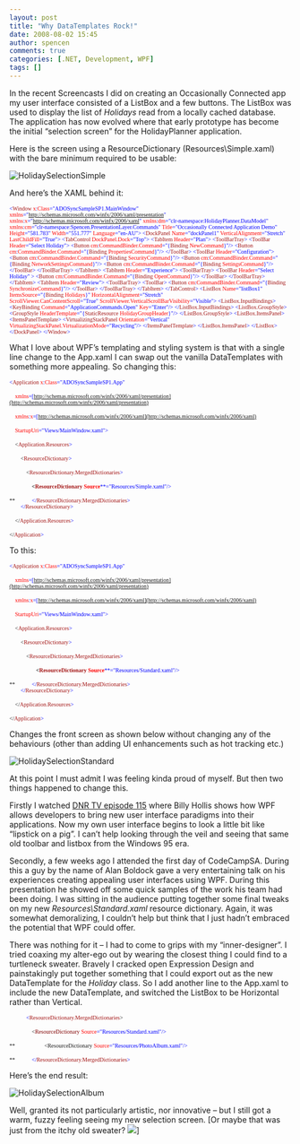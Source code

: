 ```yaml
---
layout: post
title: "Why DataTemplates Rock!"
date: 2008-08-02 15:45
author: spencen
comments: true
categories: [.NET, Development, WPF]
tags: []
---
```



In the recent Screencasts I did on creating an Occasionally Connected app my user interface consisted of a ListBox and a few buttons. The ListBox was used to display the list of *Holidays* read from a locally cached database. The application has now evolved where that early prototype has become the initial &#8220;selection screen&#8221; for the HolidayPlanner application.
  

Here is the screen using a ResourceDictionary (Resources\Simple.xaml) with the bare minimum required to be usable:
  

![HolidaySelectionSimple](/images/HolidaySelectionSimple_2.jpg) 
  

And here&#8217;s the XAML behind it:
  

<font size="1"><font face="Verdana"><span style="color: blue">&lt;</span><span style="color: #a31515">Window </span><span style="color: red">x</span><span style="color: blue">:</span><span style="color: red">Class</span></font></font><font size="1"><font face="Verdana"><span style="color: blue">=&quot;ADOSyncSampleSP1.MainWindow&quot;
</span><span style="color: red">xmlns</span></font></font><font size="1"><font face="Verdana"><span style="color: blue">=&quot;http://schemas.microsoft.com/winfx/2006/xaml/presentation&quot;
</span><span style="color: red">xmlns</span><span style="color: blue">:</span><span style="color: red">x</span></font></font><font size="1"><font face="Verdana"><span style="color: blue">=&quot;http://schemas.microsoft.com/winfx/2006/xaml&quot;
</span><span style="color: red">xmlns</span><span style="color: blue">:</span><span style="color: red">dm</span></font></font><font size="1"><font face="Verdana"><span style="color: blue">=&quot;clr-namespace:HolidayPlanner.DataModel&quot;
</span><span style="color: red">xmlns</span><span style="color: blue">:</span><span style="color: red">cm</span></font></font><font size="1"><font face="Verdana"><span style="color: blue">=&quot;clr-namespace:Spencen.PresentationLayer.Commands&quot;
</span><span style="color: red">Title</span><span style="color: blue">=&quot;Occasionally Connected Application Demo&quot; </span><span style="color: red">Height</span><span style="color: blue">=&quot;581.783&quot; </span><span style="color: red">Width</span><span style="color: blue">=&quot;551.777&quot; </span><span style="color: red">Language</span></font></font><font size="1"><font face="Verdana"><span style="color: blue">=&quot;en-AU&quot;&gt;
</span></font></font><font size="1"><font face="Verdana"><span style="color: blue">    &lt;</span><span style="color: #a31515">DockPanel </span><span style="color: red">Name</span><span style="color: blue">=&quot;dockPanel1&quot; </span><span style="color: red">VerticalAlignment</span><span style="color: blue">=&quot;Stretch&quot; </span><span style="color: red">LastChildFill</span></font></font><font size="1"><font face="Verdana"><span style="color: blue">=&quot;True&quot;&gt;
&lt;</span><span style="color: #a31515">TabControl </span><span style="color: red">DockPanel.Dock</span></font></font><font size="1"><font face="Verdana"><span style="color: blue">=&quot;Top&quot;&gt;
&lt;</span><span style="color: #a31515">TabItem </span><span style="color: red">Header</span></font></font><font size="1"><font face="Verdana"><span style="color: blue">=&quot;Plan&quot;&gt;
&lt;</span><span style="color: #a31515">ToolBarTray</span></font></font><font size="1"><font face="Verdana"><span style="color: blue">&gt;
&lt;</span><span style="color: #a31515">ToolBar </span><span style="color: red">Header</span></font></font><font size="1"><font face="Verdana"><span style="color: blue">=&quot;Select Holiday&quot;&gt;
&lt;</span><span style="color: #a31515">Button </span><span style="color: red">cm</span><span style="color: blue">:</span><span style="color: red">CommandBinder.Command</span><span style="color: blue">=&quot;{</span><span style="color: #a31515">Binding </span><span style="color: red">NewCommand</span><span style="color: blue">}&quot;/</span></font></font><font size="1"><font face="Verdana"><span style="color: blue">&gt;
&lt;</span><span style="color: #a31515">Button </span><span style="color: red">cm</span><span style="color: blue">:</span><span style="color: red">CommandBinder.Command</span><span style="color: blue">=&quot;{</span><span style="color: #a31515">Binding </span><span style="color: red">PropertiesCommand</span><span style="color: blue">}&quot;/</span></font></font><font size="1"><font face="Verdana"><span style="color: blue">&gt;
&lt;/</span><span style="color: #a31515">ToolBar</span></font></font><font size="1"><font face="Verdana"><span style="color: blue">&gt;
&lt;</span><span style="color: #a31515">ToolBar </span><span style="color: red">Header</span></font></font><font size="1"><font face="Verdana"><span style="color: blue">=&quot;Configuration&quot;&gt;
&lt;</span><span style="color: #a31515">Button </span><span style="color: red">cm</span><span style="color: blue">:</span><span style="color: red">CommandBinder.Command</span><span style="color: blue">=&quot;{</span><span style="color: #a31515">Binding </span><span style="color: red">SecurityCommand</span><span style="color: blue">}&quot;/</span></font></font><font size="1"><font face="Verdana"><span style="color: blue">&gt;
&lt;</span><span style="color: #a31515">Button </span><span style="color: red">cm</span><span style="color: blue">:</span><span style="color: red">CommandBinder.Command</span><span style="color: blue">=&quot;{</span><span style="color: #a31515">Binding </span><span style="color: red">NetworkSettingsCommand</span><span style="color: blue">}&quot;/</span></font></font><font size="1"><font face="Verdana"><span style="color: blue">&gt;
&lt;</span><span style="color: #a31515">Button </span><span style="color: red">cm</span><span style="color: blue">:</span><span style="color: red">CommandBinder.Command</span><span style="color: blue">=&quot;{</span><span style="color: #a31515">Binding </span><span style="color: red">SettingsCommand</span><span style="color: blue">}&quot;/</span></font></font><font size="1"><font face="Verdana"><span style="color: blue">&gt;
&lt;/</span><span style="color: #a31515">ToolBar</span></font></font><font size="1"><font face="Verdana"><span style="color: blue">&gt;
&lt;/</span><span style="color: #a31515">ToolBarTray</span></font></font><font size="1"><font face="Verdana"><span style="color: blue">&gt;
&lt;/</span><span style="color: #a31515">TabItem</span></font></font><font size="1"><font face="Verdana"><span style="color: blue">&gt;
&lt;</span><span style="color: #a31515">TabItem </span><span style="color: red">Header</span></font></font><font size="1"><font face="Verdana"><span style="color: blue">=&quot;Experience&quot;&gt;
&lt;</span><span style="color: #a31515">ToolBarTray</span></font></font><font size="1"><font face="Verdana"><span style="color: blue">&gt;
&lt;</span><span style="color: #a31515">ToolBar </span><span style="color: red">Header</span></font></font><font size="1"><font face="Verdana"><span style="color: blue">=&quot;Select Holiday&quot; &gt;
&lt;</span><span style="color: #a31515">Button </span><span style="color: red">cm</span><span style="color: blue">:</span><span style="color: red">CommandBinder.Command</span><span style="color: blue">=&quot;{</span><span style="color: #a31515">Binding </span><span style="color: red">OpenCommand</span></font></font><font size="1"><font face="Verdana"><span style="color: blue">}&quot;/&gt;
&lt;/</span><span style="color: #a31515">ToolBar</span></font></font><font size="1"><font face="Verdana"><span style="color: blue">&gt;
&lt;/</span><span style="color: #a31515">ToolBarTray</span></font></font><font size="1"><font face="Verdana"><span style="color: blue">&gt;
&lt;/</span><span style="color: #a31515">TabItem</span></font></font><font size="1"><font face="Verdana"><span style="color: blue">&gt;
&lt;</span><span style="color: #a31515">TabItem </span><span style="color: red">Header</span></font></font><font size="1"><font face="Verdana"><span style="color: blue">=&quot;Review&quot;&gt;
&lt;</span><span style="color: #a31515">ToolBarTray</span></font></font><font size="1"><font face="Verdana"><span style="color: blue">&gt;
&lt;</span><span style="color: #a31515">ToolBar</span></font></font><font size="1"><font face="Verdana"><span style="color: blue">&gt;
&lt;</span><span style="color: #a31515">Button </span><span style="color: red">cm</span><span style="color: blue">:</span><span style="color: red">CommandBinder.Command</span><span style="color: blue">=&quot;{</span><span style="color: #a31515">Binding </span><span style="color: red">SynchronizeCommand</span></font></font><font size="1"><font face="Verdana"><span style="color: blue">}&quot;/&gt;
&lt;/</span><span style="color: #a31515">ToolBar</span></font></font><font size="1"><font face="Verdana"><span style="color: blue">&gt;
&lt;/</span><span style="color: #a31515">ToolBarTray</span></font></font><font size="1"><font face="Verdana"><span style="color: blue">&gt;
&lt;/</span><span style="color: #a31515">TabItem</span></font></font><font size="1"><font face="Verdana"><span style="color: blue">&gt;
&lt;/</span><span style="color: #a31515">TabControl</span></font></font><font size="1"><font face="Verdana"><span style="color: blue">&gt;
&lt;</span><span style="color: #a31515">ListBox </span><span style="color: red">Name</span><span style="color: blue">=&quot;listBox1&quot; </span><span style="color: red">ItemsSource</span><span style="color: blue">=&quot;{</span><span style="color: #a31515">Binding </span><span style="color: red">Holidays</span><span style="color: blue">}&quot; </span><span style="color: red">HorizontalAlignment</span><span style="color: blue">=&quot;Stretch&quot;   
                         </span><span style="color: red">ScrollViewer.CanContentScroll</span><span style="color: blue">=&quot;True&quot; </span><span style="color: red">ScrollViewer.VerticalScrollBarVisibility</span></font></font><font size="1"><font face="Verdana"><span style="color: blue">=&quot;Visible&quot;&gt;
&lt;</span><span style="color: #a31515">ListBox.InputBindings</span></font></font><font size="1"><font face="Verdana"><span style="color: blue">&gt;
&lt;</span><span style="color: #a31515">KeyBinding </span><span style="color: red">Command</span><span style="color: blue">=&quot;ApplicationCommands.Open&quot; </span><span style="color: red">Key</span></font></font><font size="1"><font face="Verdana"><span style="color: blue">=&quot;Enter&quot;/&gt;</span></font></font><font size="1"><font face="Verdana"><span style="color: blue">
&lt;/</span><span style="color: #a31515">ListBox.InputBindings</span></font></font><font size="1"><font face="Verdana"><span style="color: blue">&gt;
&lt;</span><span style="color: #a31515">ListBox.GroupStyle</span></font></font><font size="1"><font face="Verdana"><span style="color: blue">&gt;
&lt;</span><span style="color: #a31515">GroupStyle </span><span style="color: red">HeaderTemplate</span><span style="color: blue">=&quot;{</span><span style="color: #a31515">StaticResource </span><span style="color: red">HolidayGroupHeader</span></font></font><font size="1"><font face="Verdana"><span style="color: blue">}&quot;/&gt;
&lt;/</span><span style="color: #a31515">ListBox.GroupStyle</span></font></font><font size="1"><font face="Verdana"><span style="color: blue">&gt;
&lt;</span><span style="color: #a31515">ListBox.ItemsPanel</span></font></font><font size="1"><font face="Verdana"><span style="color: blue">&gt;
&lt;</span><span style="color: #a31515">ItemsPanelTemplate</span></font></font><font size="1"><font face="Verdana"><span style="color: blue">&gt;
&lt;</span><span style="color: #a31515">VirtualizingStackPanel </span><span style="color: red">Orientation</span><span style="color: blue">=&quot;Vertical&quot; </span><span style="color: red">VirtualizingStackPanel.VirtualizationMode</span></font></font><font size="1"><font face="Verdana"><span style="color: blue">=&quot;Recycling&quot;/&gt;
&lt;/</span><span style="color: #a31515">ItemsPanelTemplate</span></font></font><font size="1"><font face="Verdana"><span style="color: blue">&gt;
&lt;/</span><span style="color: #a31515">ListBox.ItemsPanel</span></font></font><font size="1"><font face="Verdana"><span style="color: blue">&gt;
&lt;/</span><span style="color: #a31515">ListBox</span></font></font><font size="1"><font face="Verdana"><span style="color: blue">&gt;
&lt;/</span><span style="color: #a31515">DockPanel</span></font></font><font size="1"><font face="Verdana"><span style="color: blue">&gt;
&lt;/</span><span style="color: #a31515">Window</span></font></font><span style="color: blue"><font face="Verdana" size="1">&gt;</font>
</span>

<a href="http://11011.net/software/vspaste"></a><a href="http://11011.net/software/vspaste"></a>


What I love about WPF&#8217;s templating and styling system is that with a single line change to the App.xaml I can swap out the vanilla DataTemplates with something more appealing. So changing this:



<font size="1"><font face="Verdana"><span style="color: blue">&lt;</span><span style="color: #a31515">Application </span><span style="color: red">x</span><span style="color: blue">:</span><span style="color: red">Class</span></font></font><font size="1"><font face="Verdana"><span style="color: blue">=&quot;ADOSyncSampleSP1.App&quot;
  
&#160;&#160;&#160; </span><span style="color: red">xmlns</span></font></font><font size="1"><font face="Verdana"><span style="color: blue">=[http://schemas.microsoft.com/winfx/2006/xaml/presentation](http://schemas.microsoft.com/winfx/2006/xaml/presentation)
  
&#160;&#160;&#160; </span><span style="color: red">xmlns</span><span style="color: blue">:</span><span style="color: red">x</span></font></font><font size="1"><font face="Verdana"><span style="color: blue">=[http://schemas.microsoft.com/winfx/2006/xaml](http://schemas.microsoft.com/winfx/2006/xaml)
  
</span><span style="color: red">&#160;&#160;&#160; StartupUri</span></font></font><font size="1"><font face="Verdana"><span style="color: blue">=&quot;Views/MainWindow.xaml&quot;&gt;
  
&#160;&#160;&#160; &lt;</span><span style="color: #a31515">Application.Resources</span></font></font><font size="1"><font face="Verdana"><span style="color: blue">&gt;
  
&#160;&#160;&#160;&#160;&#160;&#160;&#160; &lt;</span><span style="color: #a31515">ResourceDictionary</span></font></font><font size="1"><font face="Verdana"><span style="color: blue">&gt;
  
&#160;&#160;&#160;&#160;&#160;&#160;&#160;&#160;&#160;&#160;&#160; &lt;</span><span style="color: #a31515">ResourceDictionary.MergedDictionaries</span></font></font><font size="1"><font face="Verdana"><span style="color: blue">&gt;
  
&#160;&#160;&#160;&#160;&#160;&#160;&#160;&#160;&#160;&#160;&#160;&#160;&#160;&#160;&#160; **&lt;**</span>**<span style="color: #a31515">ResourceDictionary </span><span style="color: red">Source</span>**</font></font><span style="color: blue"><font face="Verdana" size="1">**=&quot;Resources/Simple.xaml&quot;/&gt;
  
**&#160;&#160;&#160;&#160;&#160;&#160;&#160;&#160;&#160;&#160;&#160; </font></span><font size="1"><font face="Verdana"><span style="color: green"></span><span style="color: blue">&lt;/</span><span style="color: #a31515">ResourceDictionary.MergedDictionaries</span></font></font><font size="1"><font face="Verdana"><span style="color: blue">&gt;</span></font></font><font size="1"><font face="Verdana"><span style="color: blue">&#160;   
&#160;&#160;&#160;&#160;&#160;&#160;&#160; &lt;/</span><span style="color: #a31515">ResourceDictionary</span></font></font><font size="1"><font face="Verdana"><span style="color: blue">&gt;
  
&#160;&#160;&#160; &lt;/</span><span style="color: #a31515">Application.Resources</span></font></font><font size="1"><font face="Verdana"><span style="color: blue">&gt;
  
&lt;/</span><span style="color: #a31515">Application</span><span style="color: blue">&gt;</span></font></font>



To this:

<font size="1"><font face="Verdana"><span style="color: blue">&lt;</span><span style="color: #a31515">Application </span><span style="color: red">x</span><span style="color: blue">:</span><span style="color: red">Class</span></font></font><font size="1"><font face="Verdana"><span style="color: blue">=&quot;ADOSyncSampleSP1.App&quot;
  
&#160;&#160;&#160; </span><span style="color: red">xmlns</span></font></font><font size="1"><font face="Verdana"><span style="color: blue">=[http://schemas.microsoft.com/winfx/2006/xaml/presentation](http://schemas.microsoft.com/winfx/2006/xaml/presentation)
  
&#160;&#160;&#160; </span><span style="color: red">xmlns</span><span style="color: blue">:</span><span style="color: red">x</span></font></font><font size="1"><font face="Verdana"><span style="color: blue">=[http://schemas.microsoft.com/winfx/2006/xaml](http://schemas.microsoft.com/winfx/2006/xaml)
  
</span><span style="color: red">&#160;&#160;&#160; StartupUri</span></font></font><font size="1"><font face="Verdana"><span style="color: blue">=&quot;Views/MainWindow.xaml&quot;&gt;
  
&#160;&#160;&#160; &lt;</span><span style="color: #a31515">Application.Resources</span></font></font><font size="1"><font face="Verdana"><span style="color: blue">&gt;
  
&#160;&#160;&#160;&#160;&#160;&#160;&#160; &lt;</span><span style="color: #a31515">ResourceDictionary</span></font></font><font size="1"><font face="Verdana"><span style="color: blue">&gt;
  
&#160;&#160;&#160;&#160;&#160;&#160;&#160;&#160;&#160;&#160;&#160; &lt;</span><span style="color: #a31515">ResourceDictionary.MergedDictionaries</span></font></font><font size="1"><font face="Verdana"><span style="color: blue">&gt;
  
&#160;&#160;&#160; **&#160;&#160;&#160;&#160;&#160;&#160;&#160;&#160;&#160;&#160;&#160;&#160;&#160;&#160; &lt;**</span>**<span style="color: #a31515">ResourceDictionary </span><span style="color: red">Source</span>**</font></font><span style="color: blue"><font face="Verdana" size="1">**=&quot;Resources/Standard.xaml&quot;/&gt;
  
**&#160;&#160;&#160;&#160;&#160;&#160;&#160;&#160;&#160;&#160;&#160; </font></span><font size="1"><font face="Verdana"><span style="color: green"></span><span style="color: blue">&lt;/</span><span style="color: #a31515">ResourceDictionary.MergedDictionaries</span></font></font><font size="1"><font face="Verdana"><span style="color: blue">&gt;</span></font></font><font size="1"><font face="Verdana"><span style="color: blue">&#160;   
&#160;&#160;&#160;&#160;&#160;&#160;&#160; &lt;/</span><span style="color: #a31515">ResourceDictionary</span></font></font><font size="1"><font face="Verdana"><span style="color: blue">&gt;
  
&#160;&#160;&#160; &lt;/</span><span style="color: #a31515">Application.Resources</span></font></font><font size="1"><font face="Verdana"><span style="color: blue">&gt;
  
&lt;/</span><span style="color: #a31515">Application</span><span style="color: blue">&gt;</span></font></font>


Changes the front screen as shown below without changing any of the behaviours (other than adding UI enhancements such as hot tracking etc.)



![HolidaySelectionStandard](/images/HolidaySelectionStandard_2.jpg) 



At this point I must admit I was feeling kinda proud of myself. But then two things happened to change this. 



Firstly I watched [DNR TV episode 115](http://blog.spencen.com/2008/06/25/billy-hollis-on-dnrtv.aspx) where Billy Hollis shows how WPF allows developers to bring new user interface paradigms into their applications. Now my own user interface begins to look a little bit like &#8220;lipstick on a pig&#8221;. I can&#8217;t help looking through the veil and seeing that same old toolbar and listbox from the Windows 95 era.



Secondly, a few weeks ago I attended the first day of CodeCampSA. During this a guy by the name of Alan Boldock gave a very entertaining talk on his experiences creating appealing user interfaces using WPF. During this presentation he showed off some quick samples of the work his team had been doing. I was sitting in the audience putting together some final tweaks on my new *Resources\Standard.xaml* resource dictionary. Again, it was somewhat demoralizing, I couldn&#8217;t help but think that I just hadn&#8217;t embraced the potential that WPF could offer.



There was nothing for it &#8211; I had to come to grips with my &#8220;inner-designer&#8221;. I tried coaxing my alter-ego out by wearing the closest thing I could find to a turtleneck sweater. Bravely I cracked open Expression Design and painstakingly put together something that I could export out as the new DataTemplate for the *Holiday* class. So I add another line to the App.xaml to include the new DataTemplate, and switched the ListBox to be Horizontal rather than Vertical.

<font size="1"><font face="Verdana"><span style="color: blue">&#160;&#160;&#160;&#160;&#160;&#160;&#160;&#160;&#160;&#160;&#160; &lt;</span><span style="color: #a31515">ResourceDictionary.MergedDictionaries</span></font></font><font size="1"><font face="Verdana"><span>&gt;
  
&#160;&#160;&#160;&#160;&#160;&#160;&#160;&#160;&#160;&#160;&#160;&#160;&#160;&#160;&#160; &lt;<font color="#800000">ResourceDictionary</font> </span><span style="color: red">Source</span></font></font><span style="color: blue"><font face="Verdana" size="1">=&quot;Resources/Standard.xaml&quot;/&gt;
  
**<font size="1"><font face="Verdana"><span>&#160;&#160;&#160;&#160;&#160;&#160;&#160;&#160;&#160;&#160;&#160;&#160;&#160;&#160;&#160;&#160;&#160;&#160;&#160;&#160; &lt;ResourceDictionary </span><span style="color: red">Source</span></font></font><span style="color: blue"><font face="Verdana" size="1">=&quot;Resources/PhotoAlbum.xaml&quot;/&gt;</font></span>
  
**&#160;&#160;&#160;&#160;&#160;&#160;&#160;&#160;&#160;&#160;&#160; </font></span><font size="1"><font face="Verdana"><span style="color: green"></span><span style="color: blue">&lt;/</span><span style="color: #a31515">ResourceDictionary.MergedDictionaries</span></font></font><font size="1"><font face="Verdana"><span style="color: blue">&gt;</span></font></font><font size="1"><font face="Verdana"><span style="color: blue">&#160;   
</span></font></font>


Here&#8217;s the end result:



![HolidaySelectionAlbum](/images/HolidaySelectionAlbum_2.jpg) 



Well, granted its not particularly artistic, nor innovative &#8211; but I still got a warm, fuzzy feeling seeing my new selection screen. [Or maybe that was just from the itchy old sweater? ![](http://blog.spencen.com/emoticons/smile.png)]



